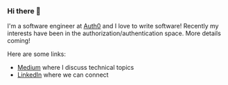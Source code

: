 ### Hi there 👋

I'm a software engineer at [Auth0](https://www.auth0.com/) and I love to write software!
Recently my interests have been in the authorization/authentication space. More details coming!

Here are some links:
- [Medium](https://joshuatcasey.medium.com/) where I discuss technical topics
- [LinkedIn](https://www.linkedin.com/in/joshuatcasey/) where we can connect
